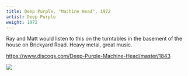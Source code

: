 ```yaml
---
title: Deep Purple, "Machine Head", 1972
artist: Deep Purple
weight: 1972
---
```

Ray and Matt would listen to this on the turntables in the basement of the
house on Brickyard Road. Heavy metal, great music.

https://www.discogs.com/Deep-Purple-Machine-Head/master/1843

<img src="https://img.discogs.com/nF5owX2PUqvSCcVll3y6Vu1782o=/fit-in/600x600/filters:strip_icc():format(jpeg):mode_rgb():quality(90)/discogs-images/R-3754364-1414925899-1378.jpeg.jpg" />
